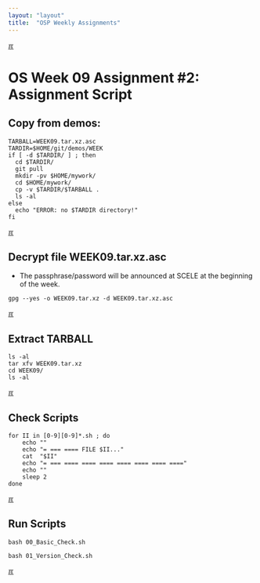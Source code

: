 ```yaml
---
layout: "layout"
title:  "OSP Weekly Assignments"
---
```


[&#x213C;](#idxXXX)<br id="idx000">

# OS Week 09 Assignment #2: Assignment Script

## Copy from demos:
```
TARBALL=WEEK09.tar.xz.asc
TARDIR=$HOME/git/demos/WEEK
if [ -d $TARDIR/ ] ; then
  cd $TARDIR/
  git pull
  mkdir -pv $HOME/mywork/
  cd $HOME/mywork/
  cp -v $TARDIR/$TARBALL .
  ls -al
else
  echo "ERROR: no $TARDIR directory!"
fi

```

[&#x213C;](#idxXXX)<br id="idx001">

## Decrypt file WEEK09.tar.xz.asc

* The passphrase/password will be announced at SCELE at the beginning of the week.

```
gpg --yes -o WEEK09.tar.xz -d WEEK09.tar.xz.asc

```

[&#x213C;](#)<br id="idx002">
## Extract TARBALL
```
ls -al
tar xfv WEEK09.tar.xz
cd WEEK09/
ls -al

```

[&#x213C;](#)<br id="idx003">
## Check Scripts
```
for II in [0-9][0-9]*.sh ; do
    echo ""
    echo "= === ==== FILE $II..."
    cat  "$II"
    echo "= === ==== ==== ==== ==== ==== ==== ===="
    echo ""
    sleep 2
done

```

[&#x213C;](#)<br id="idx004">
## Run Scripts
```
bash 00_Basic_Check.sh

bash 01_Version_Check.sh

```

[&#x213C;](#)<br id="idxXXX">
<br>

